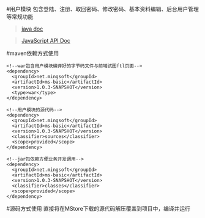 #用户模块
包含登陆、注册、取回密码、修改密码、基本资料编辑、后台用户管理等常规功能
> [java doc](http://api.ms.mingsoft.net/people)

> [JavaScript API Doc](http://ms.mingsoft.net/html/86/6507/6511/index.html)

#maven依赖方式使用
```
<!--war包含用户模块编译好的字节码文件与前端试图ftl页面-->
<dependency>
  <groupId>net.mingsoft</groupId>
  <artifactId>ms-basic</artifactId>
  <version>1.0.3-SNAPSHOT</version>
  <type>war</type>
</dependency>

<!--用户模块的源代码-->
<dependency>
  <groupId>net.mingsoft</groupId>
  <artifactId>ms-basic</artifactId>
  <version>1.0.3-SNAPSHOT</version>
  <classifier>sources</classifier>
  <scope>provided</scope>
</dependency>

<!--jar包依赖方便业务开发调用-->
<dependency>
  <groupId>net.mingsoft</groupId>
  <artifactId>ms-basic</artifactId>
  <version>1.0.3-SNAPSHOT</version>
  <classifier>classes</classifier>
  <scope>provided</scope>
</dependency> 
```
#源码方式使用
直接将在MStore下载的源代码解压覆盖到项目中，编译并运行
